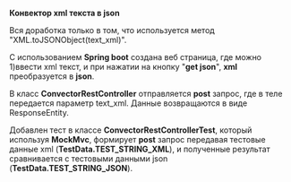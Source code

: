 **Конвектор xml текста в json**

Вся доработка только в том, что используется метод "XML.toJSONObject(text_xml)".

С использованием **Spring boot** создана веб страница, где можно 
1)ввести xml текст, и при нажатии на кнопку "**get json**",
**xml** преобразуется в **json**.

В класс **ConvectorRestController** отправляется **post** запрос, где в теле передается параметр text_xml.
Данные возвращаются в виде ResponseEntity.

Добавлен тест в классе **ConvectorRestControllerTest**, который используя **MockMvc**, формирует 
**post** запрос передавая тестовые данные xml (**TestData.TEST_STRING_XML**), и полученные результат сравнивается с тестовыми
данными json (**TestData.TEST_STRING_JSON**).







